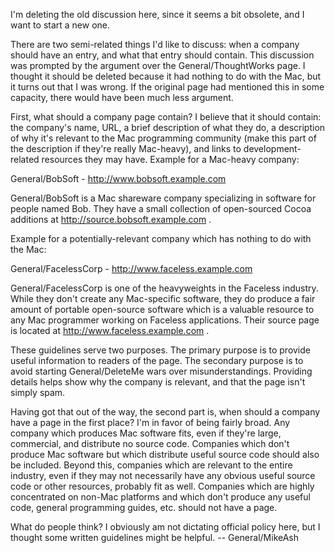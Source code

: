 

I'm deleting the old discussion here, since it seems a bit obsolete, and I want to start a new one.

There are two semi-related things I'd like to discuss: when a company should have an entry, and what that entry should contain. This discussion was prompted by the argument over the General/ThoughtWorks page. I thought it should be deleted because it had nothing to do with the Mac, but it turns out that I was wrong. If the original page had mentioned this in some capacity, there would have been much less argument.

First, what should a company page contain? I believe that it should contain: the company's name, URL, a brief description of what they do, a description of why it's relevant to the Mac programming community (make this part of the description if they're really Mac-heavy), and links to development-related resources they may have. Example for a Mac-heavy company:

General/BobSoft - http://www.bobsoft.example.com

General/BobSoft is a Mac shareware company specializing in software for people named Bob. They have a small collection of open-sourced Cocoa additions at http://source.bobsoft.example.com .

Example for a potentially-relevant company which has nothing to do with the Mac:

General/FacelessCorp - http://www.faceless.example.com

General/FacelessCorp is one of the heavyweights in the Faceless industry. While they don't create any Mac-specific software, they do produce a fair amount of portable open-source software which is a valuable resource to any Mac programmer working on Faceless applications. Their source page is located at http://www.faceless.example.com .

These guidelines serve two purposes. The primary purpose is to provide useful information to readers of the page. The secondary purpose is to avoid starting General/DeleteMe wars over misunderstandings. Providing details helps show why the company is relevant, and that the page isn't simply spam.

Having got that out of the way, the second part is, when should a company have a page in the first place? I'm in favor of being fairly broad. Any company which produces Mac software fits, even if they're large, commercial, and distribute no source code. Companies which don't produce Mac software but which distribute useful source code should also be included. Beyond this, companies which are relevant to the entire industry, even if they may not necessarily have any obvious useful source code or other resources, probably fit as well. Companies which are highly concentrated on non-Mac platforms and which don't produce any useful code, general programming guides, etc. should not have a page.

What do people think? I obviously am not dictating official policy here, but I thought some written guidelines might be helpful. -- General/MikeAsh